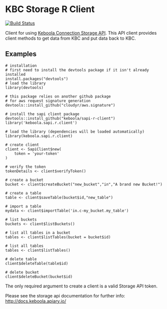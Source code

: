# KBC Storage R Client

[![Build Status](https://travis-ci.org/keboola/sapi-r-client.svg?branch=master)](https://travis-ci.org/keboola/sapi-r-client)

Client for using [Keboola Connection Storage API](http://docs.keboola.apiary.io/). 
This API client provides client methods to get data from KBC and put data back to KBC.

## Examples
```
# installation
# first need to install the devtools package if it isn't already installed
install.packages("devtools")
# load the library
library(devtools)

# this package relies on another github package 
# for aws request signature generation
devtools::install_github("cloudyr/aws.signature")

# install the sapi client package
devtools::install_github("keboola/sapi-r-client")
library('keboola.sapi.r.client')

# load the library (dependencies will be loaded automatically)
library(keboola.sapi.r.client)

# create client
client <- SapiClient$new(
    token = 'your-token'
)

# verify the token
tokenDetails <- client$verifyToken()

# create a bucket
bucket <- client$createBucket("new_bucket","in","A brand new Bucket!")

# create a table
table <- client$saveTable(bucket$id,"new_table")

# import a table
mydata <- client$importTable('in.c-my_bucket.my_table')

# list buckets
buckets <- client$listBuckets()

# list all tables in a bucket
tables <- client$listTables(bucket = bucket$id)

# list all tables
tables <- client$listTables()

# delete table
client$deleteTable(table$id)

# delete bucket
client$deleteBucket(bucket$id)

```

The only required argument to create a client is a valid Storage API token.

Please see the storage api documentation for further info:
http://docs.keboola.apiary.io/

